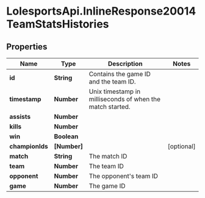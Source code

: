 # LolesportsApi.InlineResponse20014TeamStatsHistories

## Properties
Name | Type | Description | Notes
------------ | ------------- | ------------- | -------------
**id** | **String** | Contains the game ID and the team ID. | 
**timestamp** | **Number** | Unix timestamp in milliseconds of when the match started. | 
**assists** | **Number** |  | 
**kills** | **Number** |  | 
**win** | **Boolean** |  | 
**championIds** | **[Number]** |  | [optional] 
**match** | **String** | The match ID | 
**team** | **Number** | The team ID | 
**opponent** | **Number** | The opponent&#x27;s team ID | 
**game** | **Number** | The game ID | 
